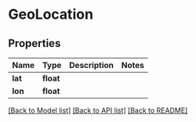 # GeoLocation


## Properties
Name | Type | Description | Notes
------------ | ------------- | ------------- | -------------
**lat** | **float** |  | 
**lon** | **float** |  | 

[[Back to Model list]](../README.md#documentation-for-models) [[Back to API list]](../README.md#documentation-for-api-endpoints) [[Back to README]](../README.md)


